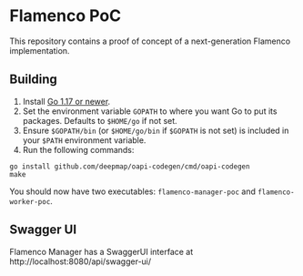 # Flamenco PoC

This repository contains a proof of concept of a next-generation Flamenco implementation.

## Building

1. Install [Go 1.17 or newer](https://go.dev/).
2. Set the environment variable `GOPATH` to where you want Go to put its packages. Defaults to `$HOME/go` if not set.
3. Ensure `$GOPATH/bin` (or `$HOME/go/bin` if `$GOPATH` is not set) is included in your `$PATH` environment variable.
4. Run the following commands:

```
go install github.com/deepmap/oapi-codegen/cmd/oapi-codegen
make
```

You should now have two executables: `flamenco-manager-poc` and `flamenco-worker-poc`.

## Swagger UI

Flamenco Manager has a SwaggerUI interface at http://localhost:8080/api/swagger-ui/
